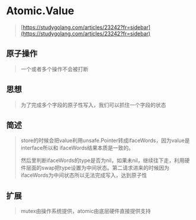 # Atomic.Value

> [https://studygolang.com/articles/23242?fr=sidebar](https://studygolang.com/articles/23242?fr=sidebar)

## 原子操作

> 一个或者多个操作不会被打断

## 思想

> 为了完成多个字段的原子性写入，我们可以抓住一个字段的状态

## 简述

> store的时候会把value利用unsafe.Pointer转成ifaceWords ，因为value是interface所以和 ifaceWords结果本质是一致的 。
>
> 然后里判断ifaceWords的type是否为nil，如果未nil，继续往下走，利用硬件层面的swap把type设置为中间状态。第二请求进来的时候因为ifaceWords为中间状态所以无法完成写入，达到原子性

## 扩展

> mutex由操作系统提供，atomic由底层硬件直接提供支持



